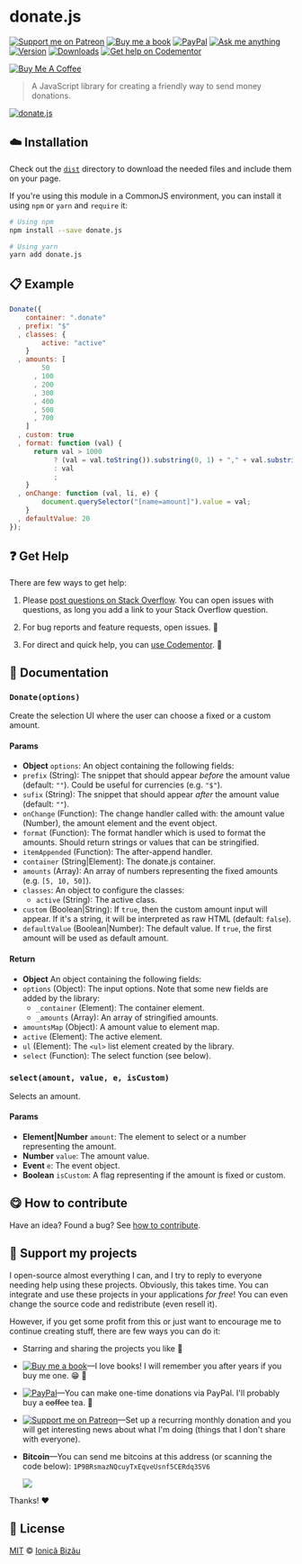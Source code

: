 <!-- Please do not edit this file. Edit the `blah` field in the `package.json` instead. If in doubt, open an issue. -->


# donate.js

 [![Support me on Patreon][badge_patreon]][patreon] [![Buy me a book][badge_amazon]][amazon] [![PayPal][badge_paypal_donate]][paypal-donations] [![Ask me anything](https://img.shields.io/badge/ask%20me-anything-1abc9c.svg)](https://github.com/IonicaBizau/ama) [![Version](https://img.shields.io/npm/v/donate.js.svg)](https://www.npmjs.com/package/donate.js) [![Downloads](https://img.shields.io/npm/dt/donate.js.svg)](https://www.npmjs.com/package/donate.js) [![Get help on Codementor](https://cdn.codementor.io/badges/get_help_github.svg)](https://www.codementor.io/johnnyb?utm_source=github&utm_medium=button&utm_term=johnnyb&utm_campaign=github)

<a href="https://www.buymeacoffee.com/H96WwChMy" target="_blank"><img src="https://www.buymeacoffee.com/assets/img/custom_images/yellow_img.png" alt="Buy Me A Coffee"></a>

> A JavaScript library for creating a friendly way to send money donations.

[![donate.js](http://i.imgur.com/zd8iezr.jpg)](http://ionicabizau.github.io/donate.js/example)

## :cloud: Installation


Check out the [`dist`](/dist) directory to download the needed files and include them on your page.

If you're using this module in a CommonJS environment, you can install it using `npm` or `yarn` and `require` it:

```sh
# Using npm
npm install --save donate.js

# Using yarn
yarn add donate.js
```


## :clipboard: Example



```js
Donate({
    container: ".donate"
  , prefix: "$"
  , classes: {
        active: "active"
    }
  , amounts: [
        50
      , 100
      , 200
      , 300
      , 400
      , 500
      , 700
    ]
  , custom: true
  , format: function (val) {
      return val > 1000
           ? (val = val.toString()).substring(0, 1) + "," + val.substring(1)
           : val
           ;
    }
  , onChange: function (val, li, e) {
        document.querySelector("[name=amount]").value = val;
    }
  , defaultValue: 20
});
```



## :question: Get Help

There are few ways to get help:

 1. Please [post questions on Stack Overflow](https://stackoverflow.com/questions/ask). You can open issues with questions, as long you add a link to your Stack Overflow question.
 2. For bug reports and feature requests, open issues. :bug:

 3. For direct and quick help, you can [use Codementor](https://www.codementor.io/johnnyb). :rocket:



## :memo: Documentation


### `Donate(options)`
Create the selection UI where the user can choose a fixed or a custom amount.

#### Params

- **Object** `options`: An object containing the following fields:
 - `prefix` (String): The snippet that should appear *before* the amount value (default: `""`). Could be useful for currencies (e.g. `"$"`).
 - `sufix` (String): The snippet that should appear *after* the amount value (default: `""`).
 - `onChange` (Function): The change handler called with: the amount value (Number), the amount element and the event object.
 - `format` (Function): The format handler which is used to format the amounts. Should return strings or values that can be stringified.
 - `itemAppended` (Function): The after-append handler.
 - `container` (String|Element): The donate.js container.
 - `amounts` (Array): An array of numbers representing the fixed amounts (e.g. `[5, 10, 50]`).
 - `classes`: An object to configure the classes:
   - `active` (String): The active class.
 - `custom` (Boolean|String): If `true`, then the custom amount input will appear. If it's a string, it will be interpreted as raw HTML (default: `false`).
 - `defaultValue` (Boolean|Number): The default value. If `true`, the first amount will be used as default amount.

#### Return
- **Object** An object containing the following fields:
 - `options` (Object): The input options. Note that some new fields are added by the library:
   - `_container` (Element): The container element.
   - `_amounts` (Array): An array of stringified amounts.
 - `amountsMap` (Object): A amount value to element map.
 - `active` (Element): The active element.
 - `ul` (Element): The `<ul>` list element created by the library.
 - `select` (Function): The select function (see below).

### `select(amount, value, e, isCustom)`
Selects an amount.

#### Params

- **Element|Number** `amount`: The element to select or a number representing the amount.
- **Number** `value`: The amount value.
- **Event** `e`: The event object.
- **Boolean** `isCustom`: A flag representing if the amount is fixed or custom.



## :yum: How to contribute
Have an idea? Found a bug? See [how to contribute][contributing].


## :sparkling_heart: Support my projects

I open-source almost everything I can, and I try to reply to everyone needing help using these projects. Obviously,
this takes time. You can integrate and use these projects in your applications *for free*! You can even change the source code and redistribute (even resell it).

However, if you get some profit from this or just want to encourage me to continue creating stuff, there are few ways you can do it:


 - Starring and sharing the projects you like :rocket:
 - [![Buy me a book][badge_amazon]][amazon]—I love books! I will remember you after years if you buy me one. :grin: :book:
 - [![PayPal][badge_paypal]][paypal-donations]—You can make one-time donations via PayPal. I'll probably buy a ~~coffee~~ tea. :tea:
 - [![Support me on Patreon][badge_patreon]][patreon]—Set up a recurring monthly donation and you will get interesting news about what I'm doing (things that I don't share with everyone).
 - **Bitcoin**—You can send me bitcoins at this address (or scanning the code below): `1P9BRsmazNQcuyTxEqveUsnf5CERdq35V6`

    ![](https://i.imgur.com/z6OQI95.png)


Thanks! :heart:



## :scroll: License

[MIT][license] © [Ionică Bizău][website]


[badge_patreon]: https://ionicabizau.github.io/badges/patreon.svg
[badge_amazon]: https://ionicabizau.github.io/badges/amazon.svg
[badge_paypal]: https://ionicabizau.github.io/badges/paypal.svg
[badge_paypal_donate]: https://ionicabizau.github.io/badges/paypal_donate.svg

[patreon]: https://www.patreon.com/ionicabizau
[amazon]: http://amzn.eu/hRo9sIZ
[paypal-donations]: https://www.paypal.com/cgi-bin/webscr?cmd=_s-xclick&hosted_button_id=RVXDDLKKLQRJW

[license]: http://showalicense.com/?fullname=Ionic%C4%83%20Biz%C4%83u%20%3Cbizauionica%40gmail.com%3E%20(https%3A%2F%2Fionicabizau.net)&year=2015#license-mit
[website]: https://ionicabizau.net
[contributing]: /CONTRIBUTING.md
[docs]: /DOCUMENTATION.md
